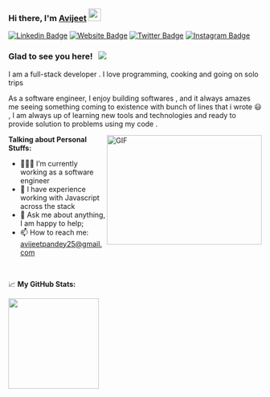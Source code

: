 ### Hi there, I'm <a href="https://avijeetpandey.github.io" target="_blank">Avijeet</a> <img src="https://media.giphy.com/media/hvRJCLFzcasrR4ia7z/giphy.gif" width="25px">

[![Linkedin Badge](https://img.shields.io/badge/-LinkedIn-0e76a8?style=flat-square&logo=Linkedin&logoColor=white)](https://linkedin.com/in/avijeet2200)
[![Website Badge](https://img.shields.io/badge/Website-3b5998?style=flat-square&logo=google-chrome&logoColor=white)](https://avijeetpandey.github.io)
[![Twitter Badge](https://img.shields.io/badge/-Twitter-00acee?style=flat-square&logo=Twitter&logoColor=white)](https://twitter.com/avijeetpandey25)
[![Instagram Badge](https://img.shields.io/badge/-Instagram-00acee?style=flat-square&logo=Twitter&logoColor=white)](https://www.instagram.com/code.with.avii/)

### Glad to see you here! &nbsp; ![](https://visitor-badge.glitch.me/badge?page_id=avijeetpandey.avijeetpandey)

I am a full-stack developer . I love programming, cooking and going on solo trips

As a software engineer, I enjoy building softwares , and it always amazes me seeing something coming to existence with bunch of lines that i wrote 😃 , I am always up of learning new tools and technologies and ready to provide solution to problems using my code .

<img align="right" alt="GIF" src="https://github.com/Gapur/Gapur/blob/master/coding.gif?raw=true" width="308" height="218" />
  

**Talking about Personal Stuffs:**

- 👨🏻‍💻 I’m currently working as a software engineer 
- 🚀 I have experience working with Javascript across the stack
- 💬 Ask me about anything, I am happy to help;
- 📫 How to reach me: avijeetpandey25@gmail.com

<!--
- 📝 [Resume](https://gkassym.netlify.app/Resume.pdf).
-->
</br>



📈 **My GitHub Stats:**

<p>
  <img height="180em" src="https://github-readme-stats.vercel.app/api/top-langs/?username=avijeetpandey&exclude_repo=laravel_dental_site_project=true&hide_border=true&layout=compact&langs_count=12&hide=php"/>
</p>




